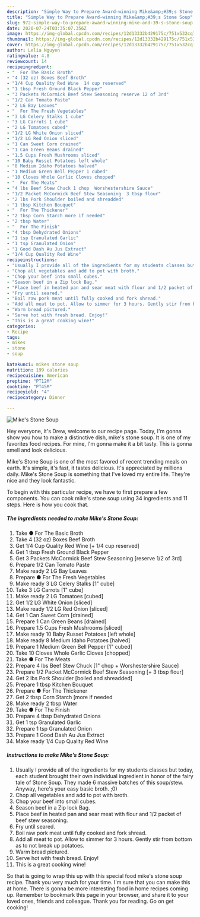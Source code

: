 ```yaml
---
description: "Simple Way to Prepare Award-winning Mike&amp;#39;s Stone Soup"
title: "Simple Way to Prepare Award-winning Mike&amp;#39;s Stone Soup"
slug: 972-simple-way-to-prepare-award-winning-mike-and-39-s-stone-soup
date: 2020-07-24T03:35:07.356Z
image: https://img-global.cpcdn.com/recipes/12d13332b429175c/751x532cq70/mikes-stone-soup-recipe-main-photo.jpg
thumbnail: https://img-global.cpcdn.com/recipes/12d13332b429175c/751x532cq70/mikes-stone-soup-recipe-main-photo.jpg
cover: https://img-global.cpcdn.com/recipes/12d13332b429175c/751x532cq70/mikes-stone-soup-recipe-main-photo.jpg
author: Lelia Nguyen
ratingvalue: 4.8
reviewcount: 14
recipeingredient:
- "  For The Basic Broth"
- "4 (32 oz) Boxes Beef Broth"
- "1/4 Cup Quality Red Wine  14 cup reserved"
- "1 tbsp Fresh Ground Black Pepper"
- "3 Packets McCormick Beef Stew Seasoning reserve 12 of 3rd"
- "1/2 Can Tomato Paste"
- "2 LG Bay Leaves"
- "  For The Fresh Vegetables"
- "3 LG Celery Stalks 1 cube"
- "3 LG Carrots 1 cube"
- "2 LG Tomatoes cubed"
- "1/2 LG White Onion sliced"
- "1/2 LG Red Onion sliced"
- "1 Can Sweet Corn drained"
- "1 Can Green Beans drained"
- "1.5 Cups Fresh Mushrooms sliced"
- "10 Baby Russet Potatoes left whole"
- "8 Medium Idaho Potatoes halved"
- "1 Medium Green Bell Pepper 1 cubed"
- "10 Cloves Whole Garlic Cloves chopped"
- "  For The Meats"
- "4 lbs Beef Stew Chuck 1 chop  Worshestershire Sauce"
- "1/2 Packet McCormick Beef Stew Seasoning  3 tbsp flour"
- "2 lbs Pork Shoulder boiled and shreadded"
- "1 tbsp Kitchen Bouquet"
- "  For The Thickener"
- "2 tbsp Corn Starch more if needed"
- "2 tbsp Water"
- "  For The Finish"
- "4 tbsp Dehydrated Onions"
- "1 tsp Granulated Garlic"
- "1 tsp Granulated Onion"
- "1 Good Dash Au Jus Extract"
- "1/4 Cup Quality Red Wine"
recipeinstructions:
- "Usually I provide all of the ingredients for my students classes but today, each student brought their own individual ingredient in honor of the fairy tale of Stone Soup. They made 6 massive batches of this soup/stew. Anyway, here&#39;s your easy basic broth. ;0)"
- "Chop all vegetables and add to pot with broth."
- "Chop your beef into small cubes."
- "Season beef in a Zip lock Bag."
- "Place beef in heated pan and sear meat with flour and 1/2 packet of beef stew seasoning."
- "Fry until seared."
- "Boil raw pork meat until fully cooked and fork shread."
- "Add all meat to pot. Allow to simmer for 3 hours. Gently stir from bottom as to not break up potatoes."
- "Warm bread pictured."
- "Serve hot with fresh bread. Enjoy!"
- "This is a great cooking wine!"
categories:
- Recipe
tags:
- mikes
- stone
- soup

katakunci: mikes stone soup 
nutrition: 199 calories
recipecuisine: American
preptime: "PT12M"
cooktime: "PT45M"
recipeyield: "4"
recipecategory: Dinner

---
```



![Mike&#39;s Stone Soup](https://img-global.cpcdn.com/recipes/12d13332b429175c/751x532cq70/mikes-stone-soup-recipe-main-photo.jpg)

Hey everyone, it's Drew, welcome to our recipe page. Today, I'm gonna show you how to make a distinctive dish, mike&#39;s stone soup. It is one of my favorites food recipes. For mine, I'm gonna make it a bit tasty. This is gonna smell and look delicious.

Mike&#39;s Stone Soup is one of the most favored of recent trending meals on earth. It's simple, it's fast, it tastes delicious. It's appreciated by millions daily. Mike&#39;s Stone Soup is something that I've loved my entire life. They're nice and they look fantastic.




To begin with this particular recipe, we have to first prepare a few components. You can cook mike&#39;s stone soup using 34 ingredients and 11 steps. Here is how you cook that.

<!--inarticleads1-->

##### The ingredients needed to make Mike&#39;s Stone Soup:

1. Take  ● For The Basic Broth
1. Take 4 (32 oz) Boxes Beef Broth
1. Get 1/4 Cup Quality Red Wine [+ 1/4 cup reserved]
1. Get 1 tbsp Fresh Ground Black Pepper
1. Get 3 Packets McCormick Beef Stew Seasoning [reserve 1/2 of 3rd]
1. Prepare 1/2 Can Tomato Paste
1. Make ready 2 LG Bay Leaves
1. Prepare  ● For The Fresh Vegetables
1. Make ready 3 LG Celery Stalks [1&#34; cube]
1. Take 3 LG Carrots [1&#34; cube]
1. Make ready 2 LG Tomatoes [cubed]
1. Get 1/2 LG White Onion [sliced]
1. Make ready 1/2 LG Red Onion [sliced]
1. Get 1 Can Sweet Corn [drained]
1. Prepare 1 Can Green Beans [drained]
1. Prepare 1.5 Cups Fresh Mushrooms [sliced]
1. Make ready 10 Baby Russet Potatoes [left whole]
1. Make ready 8 Medium Idaho Potatoes [halved]
1. Prepare 1 Medium Green Bell Pepper [1&#34; cubed]
1. Take 10 Cloves Whole Garlic Cloves [chopped]
1. Take  ● For The Meats
1. Prepare 4 lbs Beef Stew Chuck [1&#34; chop + Worshestershire Sauce]
1. Prepare 1/2 Packet McCormick Beef Stew Seasoning [+ 3 tbsp flour]
1. Get 2 lbs Pork Shoulder [boiled and shreadded]
1. Prepare 1 tbsp Kitchen Bouquet
1. Prepare  ● For The Thickener
1. Get 2 tbsp Corn Starch [more if needed
1. Make ready 2 tbsp Water
1. Take  ● For The Finish
1. Prepare 4 tbsp Dehydrated Onions
1. Get 1 tsp Granulated Garlic
1. Prepare 1 tsp Granulated Onion
1. Prepare 1 Good Dash Au Jus Extract
1. Make ready 1/4 Cup Quality Red Wine




<!--inarticleads2-->

##### Instructions to make Mike&#39;s Stone Soup:

1. Usually I provide all of the ingredients for my students classes but today, each student brought their own individual ingredient in honor of the fairy tale of Stone Soup. They made 6 massive batches of this soup/stew. Anyway, here&#39;s your easy basic broth. ;0)
1. Chop all vegetables and add to pot with broth.
1. Chop your beef into small cubes.
1. Season beef in a Zip lock Bag.
1. Place beef in heated pan and sear meat with flour and 1/2 packet of beef stew seasoning.
1. Fry until seared.
1. Boil raw pork meat until fully cooked and fork shread.
1. Add all meat to pot. Allow to simmer for 3 hours. Gently stir from bottom as to not break up potatoes.
1. Warm bread pictured.
1. Serve hot with fresh bread. Enjoy!
1. This is a great cooking wine!




So that is going to wrap this up with this special food mike&#39;s stone soup recipe. Thank you very much for your time. I'm sure that you can make this at home. There is gonna be more interesting food in home recipes coming up. Remember to bookmark this page in your browser, and share it to your loved ones, friends and colleague. Thank you for reading. Go on get cooking!
